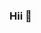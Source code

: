 ### Hii 👋 

<!--
**bhanvimenghani/bhanvimenghani** is a ✨ _special_ ✨ repository because its `README.md` (this file) appears on your GitHub profile.

Here are some ideas to get you started:

- 🔭 I’m currently working on ... ML this is what I do 365 days! 👾  ⚗️ 🔭 🔬 🕳
- 🌱 I’m currently learning ...  FLutter development 🟥 🟧 🟨 🟩 🟦 🟪
- 👯 I’m looking to collaborate on ... YouTube 🤝 📢 👁‍🗨 💬 💭
- 🤔 I’m looking for help with ... Competitive Codeing  🏄‍♀️ 🏊 🚵‍♀️ 🚴 🏊😭 
- 💬 Ask me about ... Anything I will fetch you the highst confidence value 😂 😄 😁
- 📫 How to reach me: ...  [E-Mail](menghanibhanvi@gmail.com) 📧
- ⚡ Fun fact: ... data over device anyday!0️⃣ 1️⃣ > 📲 💻
                                                             ✨✨✨✨✨✨✨✨✨✨
